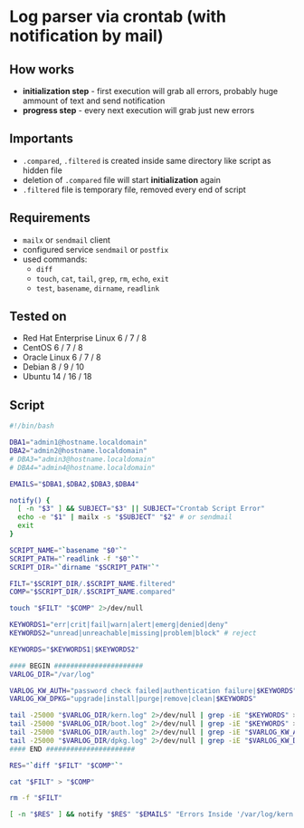 # Log parser via crontab (with notification by mail)

## How works
 * **initialization step** - first execution will grab all errors, probably huge ammount of text and send notification
 * **progress step** - every next execution will grab just new errors
 
## Importants
 * `.compared`, `.filtered` is created inside same directory like script as hidden file
 * deletion of `.compared` file will start **initialization** again
 * `.filtered` file is temporary file, removed every end of script

## Requirements
 * `mailx` or `sendmail` client
 * configured service `sendmail` or `postfix`
 * used commands: 
   * `diff`
   * `touch`, `cat`, `tail`, `grep`, `rm`, `echo`, `exit`
   * `test`, `basename`, `dirname`, `readlink`

## Tested on
 - Red Hat Enterprise Linux 6 / 7 / 8
 - CentOS 6 / 7 / 8
 - Oracle Linux 6 / 7 / 8
 - Debian 8 / 9 / 10
 - Ubuntu 14 / 16 / 18
  
## Script

```bash
#!/bin/bash

DBA1="admin1@hostname.localdomain"
DBA2="admin2@hostname.localdomain"
# DBA3="admin3@hostname.localdomain"
# DBA4="admin4@hostname.localdomain"

EMAILS="$DBA1,$DBA2,$DBA3,$DBA4"

notify() {
  [ -n "$3" ] && SUBJECT="$3" || SUBJECT="Crontab Script Error"
  echo -e "$1" | mailx -s "$SUBJECT" "$2" # or sendmail
  exit
}

SCRIPT_NAME="`basename "$0"`"
SCRIPT_PATH="`readlink -f "$0"`"
SCRIPT_DIR="`dirname "$SCRIPT_PATH"`"

FILT="$SCRIPT_DIR/.$SCRIPT_NAME.filtered"
COMP="$SCRIPT_DIR/.$SCRIPT_NAME.compared"

touch "$FILT" "$COMP" 2>/dev/null

KEYWORDS1="err|crit|fail|warn|alert|emerg|denied|deny"
KEYWORDS2="unread|unreachable|missing|problem|block" # reject

KEYWORDS="$KEYWORDS1|$KEYWORDS2"

#### BEGIN ######################
VARLOG_DIR="/var/log"

VARLOG_KW_AUTH="password check failed|authentication failure|$KEYWORDS"
VARLOG_KW_DPKG="upgrade|install|purge|remove|clean|$KEYWORDS"

tail -25000 "$VARLOG_DIR/kern.log" 2>/dev/null | grep -iE "$KEYWORDS" >> "$FILT"
tail -25000 "$VARLOG_DIR/boot.log" 2>/dev/null | grep -iE "$KEYWORDS" >> "$FILT"
tail -25000 "$VARLOG_DIR/auth.log" 2>/dev/null | grep -iE "$VARLOG_KW_AUTH" >> "$FILT"
tail -25000 "$VARLOG_DIR/dpkg.log" 2>/dev/null | grep -iE "$VARLOG_KW_DPKG" >> "$FILT"
#### END ######################

RES="`diff "$FILT" "$COMP"`"

cat "$FILT" > "$COMP"

rm -f "$FILT"

[ -n "$RES" ] && notify "$RES" "$EMAILS" "Errors Inside '/var/log/kern.log,boot.log'"
```
